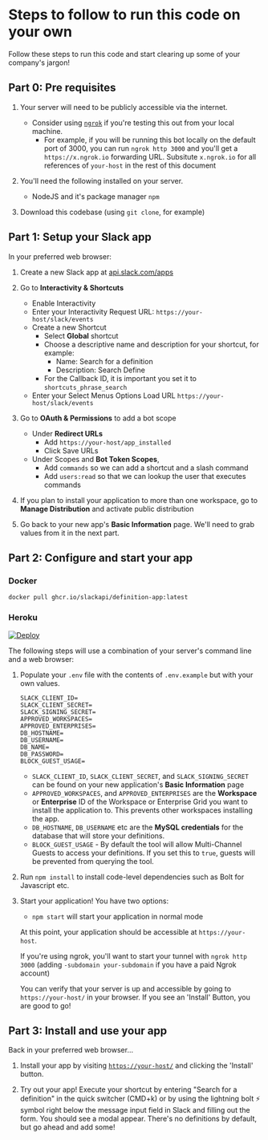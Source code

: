 # Steps to follow to run this code on your own

Follow these steps to run this code and start clearing up some of your company's jargon!

## Part 0: Pre requisites
1. Your server will need to be publicly accessible via the internet.
    - Consider using [`ngrok`](https://api.slack.com/tutorials/tunneling-with-ngrok) if you're testing this out from your local machine.
        - For example, if you will be running this bot locally on the default port of 3000, you can run `ngrok http 3000` and you'll get a `https://x.ngrok.io` forwarding URL. Subsitute `x.ngrok.io` for all references of `your-host` in the rest of this document

1. You'll need the following installed on your server.
    - NodeJS and it's package manager `npm`

2. Download this codebase (using `git clone`, for example)

## Part 1: Setup your Slack app 

In your preferred web browser:

1. Create a new Slack app at [api.slack.com/apps](https://api.slack.com/apps)

2. Go to **Interactivity & Shortcuts** 
    - Enable Interactivity
    - Enter your Interactivity Request URL: `https://your-host/slack/events`
    - Create a new Shortcut
      - Select **Global** shortcut
      - Choose a descriptive name and description for your shortcut, for example:
        - Name: Search for a definition
        - Description: Search Define
      - For the Callback ID, it is important you set it to `shortcuts_phrase_search`
    - Enter your Select Menus Options Load URL `https://your-host/slack/events`


3. Go to **OAuth & Permissions** to add a bot scope
    - Under **Redirect URLs**
      - Add `https://your-host/app_installed`
      - Click Save URLs
    - Under Scopes and **Bot Token Scopes**, 
        - Add `commands` so we can add a shortcut and a slash command
        - Add `users:read` so that we can lookup the user that executes commands

5. If you plan to install your application to more than one workspace, go to **Manage Distribution** and activate public distribution

6. Go back to your new app's **Basic Information** page. We'll need to grab values from it in the next part.


## Part 2: Configure and start your app

### Docker
```
docker pull ghcr.io/slackapi/definition-app:latest
```

### Heroku
[![Deploy](https://www.herokucdn.com/deploy/button.svg)](https://heroku.com/deploy?template=https://github.com/slackapi/definition-app)

The following steps will use a combination of your server's command line and a web browser:

1. Populate your `.env` file with the contents of `.env.example` but with your own values.
    ```
    SLACK_CLIENT_ID=
    SLACK_CLIENT_SECRET=
    SLACK_SIGNING_SECRET=
    APPROVED_WORKSPACES=
    APPROVED_ENTERPRISES=
    DB_HOSTNAME=
    DB_USERNAME=
    DB_NAME=
    DB_PASSWORD=
    BLOCK_GUEST_USAGE=
    ```
    - `SLACK_CLIENT_ID`, `SLACK_CLIENT_SECRET`, and `SLACK_SIGNING_SECRET` can be found on your new application's **Basic Information** page
    - `APPROVED_WORKSPACES`, and `APPROVED_ENTERPRISES` are the **Workspace** or **Enterprise** ID of the Workspace or Enterprise Grid you want to install the application to. This prevents other workspaces installing the app.
    - `DB_HOSTNAME`, `DB_USERNAME` etc are the **MySQL credentials** for the database that will store your definitions.
    - `BLOCK_GUEST_USAGE` - By default the tool will allow Multi-Channel Guests to access your definitions. If you set this to `true`, guests will be prevented from querying the tool.


2. Run `npm install` to install code-level dependencies such as Bolt for Javascript etc.

3. Start your application! You have two options:
    - `npm start` will start your application in normal mode

    At this point, your application should be accessible at `https://your-host`.
    
    If you're using ngrok, you'll want to start your tunnel with `ngrok http 3000` (adding `-subdomain your-subdomain` if you have a paid Ngrok account)

    You can verify that your server is up and accessible by going to `https://your-host/` in your browser. If you see an 'Install' Button, you are good to go!


## Part 3: Install and use your app

Back in your preferred web browser...

1. Install your app by visiting [`https://your-host/`](https://your-host/) and clicking the 'Install' button. 

2. Try out your app! Execute your shortcut by entering "Search for a definition" in the quick switcher (CMD+k) or by using the lightning bolt ⚡️ symbol right below the message input field in Slack and filling out the form. You should see a modal appear. There's no definitions by default, but go ahead and add some!
